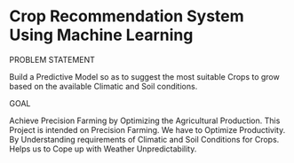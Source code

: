 # Crop Recommendation System Using Machine Learning

PROBLEM STATEMENT

Build a Predictive Model so as to suggest the most suitable Crops to grow based on the available Climatic and Soil conditions.

GOAL

Achieve Precision Farming by Optimizing the Agricultural Production.
This Project is intended on Precision Farming.
We have to Optimize Productivity.
By Understanding requirements of Climatic and Soil Conditions for Crops.
Helps us to Cope up with Weather Unpredictability.

